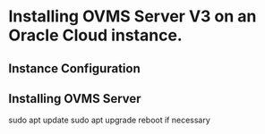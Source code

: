 # Installing OVMS Server V3 on an Oracle Cloud instance.

## Instance Configuration

## Installing OVMS Server

sudo apt update
sudo apt upgrade
reboot if necessary
